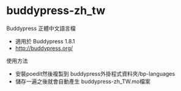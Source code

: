 buddypress-zh_tw
================

Buddypress 正體中文語言檔

* 適用於 Buddypress 1.8.1
* http://buddypress.org/

使用方法

* 安裝poedit然後複製到 buddypress外掛程式資料夾/bp-languages
* 儲存一遍之後就會自動產生 buddypress-zh_TW.mo檔案
